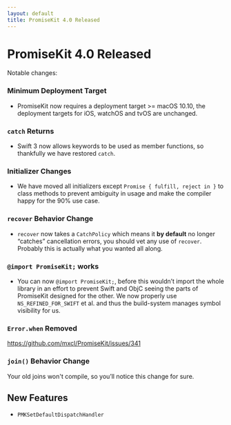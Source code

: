 ```yaml
---
layout: default
title: PromiseKit 4.0 Released
---
```


# PromiseKit 4.0 Released

Notable changes:

### Minimum Deployment Target

* PromiseKit now requires a deployment target >= macOS 10.10, the deployment targets for iOS, watchOS and tvOS are unchanged.

### `catch` Returns

* Swift 3 now allows keywords to be used as member functions, so thankfully we have restored `catch`.

### Initializer Changes

* We have moved all initializers except `Promise { fulfill, reject in }` to class methods to prevent ambiguity in usage and make the compiler happy for the 90% use case.

### `recover` Behavior Change
* `recover` now takes a `CatchPolicy` which means it **by default** no longer “catches” cancellation errors, you should vet any use of `recover`. Probably this is actually what you wanted all along.

### `@import PromiseKit;` works

* You can now `@import PromiseKit;`, before this wouldn’t import the whole library in an effort to prevent Swift and ObjC seeing the parts of PromiseKit designed for the other. We now properly use `NS_REFINED_FOR_SWIFT` et al. and thus the build-system manages symbol visibility for us.

### `Error.when` Removed

https://github.com/mxcl/PromiseKit/issues/341

### `join()` Behavior Change

Your old joins won't compile, so you’ll notice this change for sure.

## New Features

* `PMKSetDefaultDispatchHandler`
